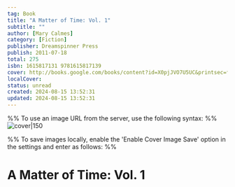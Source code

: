 ```yaml
---
tag: Book
title: "A Matter of Time: Vol. 1"
subtitle: ""
author: [Mary Calmes]
category: [Fiction]
publisher: Dreamspinner Press
publish: 2011-07-18
total: 275
isbn: 1615817131 9781615817139
cover: http://books.google.com/books/content?id=X0pjJVO7U5UC&printsec=frontcover&img=1&zoom=1&edge=curl&source=gbs_api
localCover: 
status: unread
created: 2024-08-15 13:52:31
updated: 2024-08-15 13:52:31
---
```


%% To use an image URL from the server, use the following syntax: %%
![cover|150](http://books.google.com/books/content?id=X0pjJVO7U5UC&printsec=frontcover&img=1&zoom=1&edge=curl&source=gbs_api)

%% To save images locally, enable the 'Enable Cover Image Save' option in the settings and enter as follows: %%


# A Matter of Time: Vol. 1